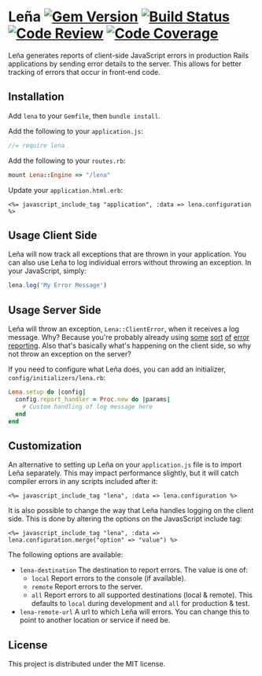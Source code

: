 # Leña [![Gem Version](https://badge.fury.io/rb/lena.png)](http://badge.fury.io/rb/lena) [![Build Status](https://secure.travis-ci.org/wbyoung/lena.png)](http://travis-ci.org/wbyoung/lena) [![Code Review](https://codeclimate.com/github/wbyoung/lena.png)](https://codeclimate.com/github/wbyoung/lena) [![Code Coverage](https://coveralls.io/repos/wbyoung/lena/badge.png)](https://coveralls.io/r/wbyoung/lena)

Leña generates reports of client-side JavaScript errors in production Rails applications by sending error details to the server. This allows for better tracking of errors that occur in front-end code.

## Installation

Add `lena` to your `Gemfile`, then `bundle install`.

Add the following to your `application.js`:

```javascript
//= require lena
```

Add the following to your `routes.rb`:

```ruby
mount Lena::Engine => "/lena"
```

Update your `application.html.erb`:

```erb
<%= javascript_include_tag "application", :data => lena.configuration %>
```

## Usage Client Side

Leña will now track all exceptions that are thrown in your application. You can also use Leña to log individual errors without throwing an exception. In your JavaScript, simply:

```javascript
lena.log('My Error Message')
```

## Usage Server Side

Leña will throw an exception, `Lena::ClientError`, when it receives a log message. Why? Because you're probably already using [some](http://www.exceptional.io) [sort](https://airbrake.io) [of](https://github.com/errbit/errbit) [error](https://www.honeybadger.io) [reporting](https://github.com/smartinez87/exception_notification). Also that's basically what's happening on the client side, so why not throw an exception on the server?

If you need to configure what Leña does, you can add an initializer, `config/initializers/lena.rb`:

```ruby
Lena.setup do |config|
  config.report_handler = Proc.new do |params|
    # Custom handling of log message here
  end
end
```

## Customization

An alternative to setting up Leña on your `application.js` file is to import Leña separately. This may impact performance slightly, but it will catch compiler errors in any scripts included after it:

```erb
<%= javascript_include_tag "lena", :data => lena.configuration %>
```

It is also possible to change the way that Leña handles logging on the client side. This is done by altering the options on the JavasScript include tag:

```erb
<%= javascript_include_tag "lena", :data => lena.configuration.merge("option" => "value") %>
```

The following options are available:

 * `lena-destination` The destination to report errors. The value is one of:
    * `local` Report errors to the console (if available).
    * `remote` Report errors to the server.
    * `all` Report errors to all supported destinations (local & remote).
   This defaults to `local` during development and `all` for production & test.
 * `lena-remote-url` A url to which Leña will errors. You can change this to point to another location or service if need be.


## License

This project is distributed under the MIT license.